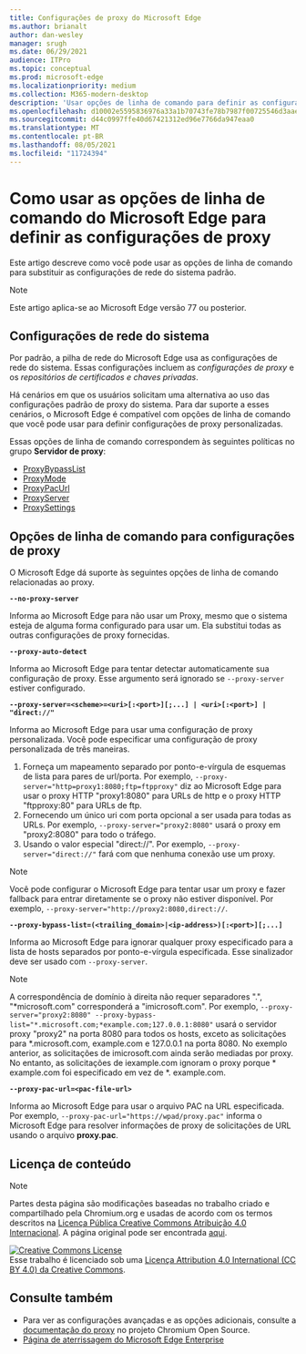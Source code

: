```yaml
---
title: Configurações de proxy do Microsoft Edge
ms.author: brianalt
author: dan-wesley
manager: srugh
ms.date: 06/29/2021
audience: ITPro
ms.topic: conceptual
ms.prod: microsoft-edge
ms.localizationpriority: medium
ms.collection: M365-modern-desktop
description: 'Usar opções de linha de comando para definir as configurações de proxy '
ms.openlocfilehash: d10002e5595836976a33a1b70743fe78b7987f00725546d3aae9c241d661c6eb
ms.sourcegitcommit: d44c0997ffe40d67421312ed96e7766da947eaa0
ms.translationtype: MT
ms.contentlocale: pt-BR
ms.lasthandoff: 08/05/2021
ms.locfileid: "11724394"
---
```

# <a name="how-to-use-microsoft-edge-command-line-options-to-configure-proxy-settings"></a>Como usar as opções de linha de comando do Microsoft Edge para definir as configurações de proxy

Este artigo descreve como você pode usar as opções de linha de comando para substituir as configurações de rede do sistema padrão.

>[!NOTE]
>Este artigo aplica-se ao Microsoft Edge versão 77 ou posterior.

## <a name="system-network-settings"></a>Configurações de rede do sistema

Por padrão, a pilha de rede do Microsoft Edge usa as configurações de rede do sistema. Essas configurações incluem as *configurações de proxy* e os *repositórios de certificados e chaves privadas*.

Há cenários em que os usuários solicitam uma alternativa ao uso das configurações padrão de proxy do sistema. Para dar suporte a esses cenários, o Microsoft Edge é compatível com opções de linha de comando que você pode usar para definir configurações de proxy personalizadas.

Essas opções de linha de comando correspondem às seguintes políticas no grupo **Servidor de proxy**:

- [ProxyBypassList](./microsoft-edge-policies.md#proxybypasslist)
- [ProxyMode](./microsoft-edge-policies.md#proxymode)
- [ProxyPacUrl](./microsoft-edge-policies.md#proxypacurl)
- [ProxyServer](./microsoft-edge-policies.md#proxyserver)
- [ProxySettings](./microsoft-edge-policies.md#proxysettings)

## <a name="command-line-options-for-proxy-settings"></a>Opções de linha de comando para configurações de proxy

O Microsoft Edge dá suporte às seguintes opções de linha de comando relacionadas ao proxy.

 **`--no-proxy-server`**
 
Informa ao Microsoft Edge para não usar um Proxy, mesmo que o sistema esteja de alguma forma configurado para usar um. Ela substitui todas as outras configurações de proxy fornecidas.

**`--proxy-auto-detect`**

Informa ao Microsoft Edge para tentar detectar automaticamente sua configuração de proxy. Esse argumento será ignorado se `--proxy-server` estiver configurado.

**`--proxy-server=<scheme>=<uri>[:<port>][;...] | <uri>[:<port>] | "direct://"`**

Informa ao Microsoft Edge para usar uma configuração de proxy personalizada. Você pode especificar uma configuração de proxy personalizada de três maneiras.

1. Forneça um mapeamento separado por ponto-e-vírgula de esquemas de lista para pares de url/porta. Por exemplo, `--proxy-server="http=proxy1:8080;ftp=ftpproxy"` diz ao Microsoft Edge para usar o proxy HTTP "proxy1:8080" para URLs de http e o proxy HTTP "ftpproxy:80" para URLs de ftp.
2. Fornecendo um único uri com porta opcional a ser usada para todas as URLs. Por exemplo, `--proxy-server="proxy2:8080"` usará o proxy em "proxy2:8080" para todo o tráfego.
3. Usando o valor especial "direct://". Por exemplo, `--proxy-server="direct://"` fará com que nenhuma conexão use um proxy. 

>[!NOTE]
>Você pode configurar o Microsoft Edge para tentar usar um proxy e fazer fallback para entrar diretamente se o proxy não estiver disponível. Por exemplo, `--proxy-server="http://proxy2:8080,direct://`.

**`--proxy-bypass-list=(<trailing_domain>|<ip-address>)[:<port>][;...]`**

Informa ao Microsoft Edge para ignorar qualquer proxy especificado para a lista de hosts separados por ponto-e-vírgula especificada. Esse sinalizador deve ser usado com `--proxy-server`.

>[!NOTE]
>A correspondência de domínio à direita não requer separadores ".", "\*microsoft.com" corresponderá a "imicrosoft.com". Por exemplo, `--proxy-server="proxy2:8080" --proxy-bypass-list="*.microsoft.com;*example.com;127.0.0.1:8080"` usará o servidor proxy "proxy2" na porta 8080 para todos os hosts, exceto as solicitações para \*.microsoft.com, example.com e 127.0.0.1 na porta 8080. No exemplo anterior, as solicitações de imicrosoft.com ainda serão mediadas por proxy. No entanto, as solicitações de iexample.com ignoram o proxy porque \* example.com foi especificado em vez de \*. example.com.

**`--proxy-pac-url=<pac-file-url>`**

Informa ao Microsoft Edge para usar o arquivo PAC na URL especificada. Por exemplo, `--proxy-pac-url="https://wpad/proxy.pac"` informa o Microsoft Edge para resolver informações de proxy de solicitações de URL usando o arquivo **proxy.pac**.

## <a name="content-license"></a>Licença de conteúdo

> [!NOTE]
> Partes desta página são modificações baseadas no trabalho criado e compartilhado pela Chromium.org e usadas de acordo com os termos descritos na [Licença Pública Creative Commons Atribuição 4.0 Internacional](http://creativecommons.org/licenses/by/4.0/). A página original pode ser encontrada [aqui](https://www.chromium.org/developers/design-documents/network-settings#TOC-Command-line-options-for-proxy-sett).
  
<a rel="license" href="http://creativecommons.org/licenses/by/4.0/"><img alt="Creative Commons License" style="border-width:0" src="https://i.creativecommons.org/l/by/4.0/88x31.png" /></a><br />Esse trabalho é licenciado sob uma <a rel="license" href="http://creativecommons.org/licenses/by/4.0/">Licença Attribution 4.0 International (CC BY 4.0) da Creative Commons</a>.

## <a name="see-also"></a>Consulte também

- Para ver as configurações avançadas e as opções adicionais, consulte a [documentação do proxy](https://chromium.googlesource.com/chromium/src/+/HEAD/net/docs/proxy.md) no projeto Chromium Open Source.
- [Página de aterrissagem do Microsoft Edge Enterprise](https://aka.ms/EdgeEnterprise)